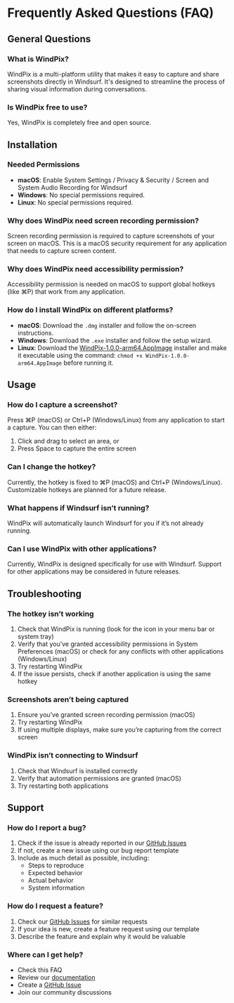 # Frequently Asked Questions (FAQ)

## General Questions

### What is WindPix?
WindPix is a multi-platform utility that makes it easy to capture and share screenshots directly in Windsurf. It's designed to streamline the process of sharing visual information during conversations.

### Is WindPix free to use?
Yes, WindPix is completely free and open source.

## Installation

### Needed Permissions
- **macOS**: Enable System Settings / Privacy & Security / Screen and System Audio Recording for Windsurf
- **Windows**: No special permissions required.
- **Linux**: No special permissions required.

### Why does WindPix need screen recording permission?
Screen recording permission is required to capture screenshots of your screen on macOS. This is a macOS security requirement for any application that needs to capture screen content.

### Why does WindPix need accessibility permission?
Accessibility permission is needed on macOS to support global hotkeys (like ⌘P) that work from any application.

### How do I install WindPix on different platforms?
- **macOS**: Download the `.dmg` installer and follow the on-screen instructions.
- **Windows**: Download the `.exe` installer and follow the setup wizard.
- **Linux**: Download the [WindPix-1.0.0-arm64.AppImage](../windpix-electron/dist/WindPix-1.0.0-arm64.AppImage) installer and make it executable using the command: `chmod +x WindPix-1.0.0-arm64.AppImage` before running it.

## Usage

### How do I capture a screenshot?
Press ⌘P (macOS) or Ctrl+P (Windows/Linux) from any application to start a capture. You can then either:
1. Click and drag to select an area, or
2. Press Space to capture the entire screen

### Can I change the hotkey?
Currently, the hotkey is fixed to ⌘P (macOS) and Ctrl+P (Windows/Linux). Customizable hotkeys are planned for a future release.

### What happens if Windsurf isn’t running?
WindPix will automatically launch Windsurf for you if it’s not already running.

### Can I use WindPix with other applications?
Currently, WindPix is designed specifically for use with Windsurf. Support for other applications may be considered in future releases.

## Troubleshooting

### The hotkey isn’t working
1. Check that WindPix is running (look for the icon in your menu bar or system tray)
2. Verify that you’ve granted accessibility permissions in System Preferences (macOS) or check for any conflicts with other applications (Windows/Linux)
3. Try restarting WindPix
4. If the issue persists, check if another application is using the same hotkey

### Screenshots aren’t being captured
1. Ensure you’ve granted screen recording permission (macOS)
2. Try restarting WindPix
3. If using multiple displays, make sure you’re capturing from the correct screen

### WindPix isn’t connecting to Windsurf
1. Check that Windsurf is installed correctly
2. Verify that automation permissions are granted (macOS)
3. Try restarting both applications

## Support

### How do I report a bug?
1. Check if the issue is already reported in our [GitHub Issues](https://github.com/bartwisch/windpix/issues)
2. If not, create a new issue using our bug report template
3. Include as much detail as possible, including:
   - Steps to reproduce
   - Expected behavior
   - Actual behavior
   - System information

### How do I request a feature?
1. Check our [GitHub Issues](https://github.com/bartwisch/windpix/issues) for similar requests
2. If your idea is new, create a feature request using our template
3. Describe the feature and explain why it would be valuable

### Where can I get help?
- Check this FAQ
- Review our [documentation](https://github.com/bartwisch/windpix/docs)
- Create a [GitHub Issue](https://github.com/bartwisch/windpix/issues)
- Join our community discussions
